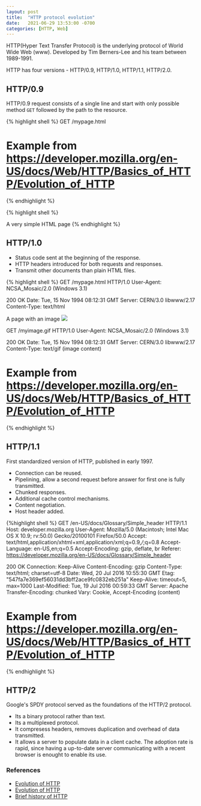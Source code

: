 ```yaml
---
layout: post
title:  "HTTP protocol evolution"
date:   2021-06-29 13:53:00 -0700
categories: [HTTP, Web]
---
```


HTTP(Hyper Text Transfer Protocol) is the underlying protocol of World Wide Web (www).
Developed by Tim Berners-Lee and his team between 1989-1991.

HTTP has four versions - HTTP/0.9, HTTP/1.0, HTTP/1.1, HTTP/2.0.

## HTTP/0.9
HTTP/0.9 request consists of a single line and start with only
possible method `GET` followed by the path to the resource.

{% highlight shell %}
GET /mypage.html
# Example from https://developer.mozilla.org/en-US/docs/Web/HTTP/Basics_of_HTTP/Evolution_of_HTTP
{% endhighlight %}

{% highlight shell %}
<HTML>
A very simple HTML page
</HTML>
{% endhighlight %}

## HTTP/1.0
- Status code sent at the beginning of the response.
- HTTP headers introduced for both requests and responses.
- Transmit other documents than plain HTML files.

{% highlight shell %}
GET /mypage.html HTTP/1.0
User-Agent: NCSA_Mosaic/2.0 (Windows 3.1)

200 OK
Date: Tue, 15 Nov 1994 08:12:31 GMT
Server: CERN/3.0 libwww/2.17
Content-Type: text/html
<HTML>
A page with an image
    <IMG SRC="/myimage.gif">
</HTML>

GET /myimage.gif HTTP/1.0
User-Agent: NCSA_Mosaic/2.0 (Windows 3.1)

200 OK
Date: Tue, 15 Nov 1994 08:12:31 GMT
Server: CERN/3.0 libwww/2.17
Content-Type: text/gif
(image content)
# Example from https://developer.mozilla.org/en-US/docs/Web/HTTP/Basics_of_HTTP/Evolution_of_HTTP
{% endhighlight %}

## HTTP/1.1
First standardized version of HTTP, published in early 1997.

- Connection can be reused.
- Pipelining, allow a second request before answer for first one is fully transmitted.
- Chunked responses.
- Additional cache control mechanisms.
- Content negotiation.
- Host header added.

{%highlight shell %}
GET /en-US/docs/Glossary/Simple_header HTTP/1.1
Host: developer.mozilla.org
User-Agent: Mozilla/5.0 (Macintosh; Intel Mac OS X 10.9; rv:50.0) Gecko/20100101 Firefox/50.0
Accept: text/html,application/xhtml+xml,application/xml;q=0.9,*/*;q=0.8
Accept-Language: en-US,en;q=0.5
Accept-Encoding: gzip, deflate, br
Referer: https://developer.mozilla.org/en-US/docs/Glossary/Simple_header

200 OK
Connection: Keep-Alive
Content-Encoding: gzip
Content-Type: text/html; charset=utf-8
Date: Wed, 20 Jul 2016 10:55:30 GMT
Etag: "547fa7e369ef56031dd3bff2ace9fc0832eb251a"
Keep-Alive: timeout=5, max=1000
Last-Modified: Tue, 19 Jul 2016 00:59:33 GMT
Server: Apache
Transfer-Encoding: chunked
Vary: Cookie, Accept-Encoding
(content)

# Example from https://developer.mozilla.org/en-US/docs/Web/HTTP/Basics_of_HTTP/Evolution_of_HTTP
{% endhighlight %}

## HTTP/2
Google's SPDY protocol served as the foundations of the HTTP/2 protocol.
- Its a binary protocol rather than text.
- Its a multiplexed protocol.
- It compresess headers, removes duplication and overhead of data transmitted.
- It allows a server to populate data in a client cache.
The adoption rate is rapid, since having a up-to-date server communicating
with a recent browser is enought to enable its use.

### References
- [Evolution of HTTP](https://developer.mozilla.org/en-US/docs/Web/HTTP/Basics_of_HTTP/Evolution_of_HTTP)
- [Evolution of HTTP](https://medium.com/platform-engineer/evolution-of-http-69cfe6531ba0)
- [Brief history of HTTP](https://hpbn.co/brief-history-of-http/)